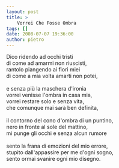 ```yaml
---
layout: post
title: >
    Vorrei Che Fosse Ombra
tags: []
date: 2008-07-07 19:36:00
author: pietro
---
```

Dico ridendo ad occhi tristi<br/>di come ad amarmi non riuscisti,<br/>rantolo piangendo ai fiori miei<br/>di come a mia volta amarti non potei,<br/><br/>e senza più la maschera d'ironia<br/>vorrei venisse l'ombra in casa mia,<br/>vorrei restare solo e senza vita,<br/>che comunque mai sarà ben definita,<br/><br/>il contorno del cono d'ombra di un puntino,<br/>nero in fronte al sole del mattino,<br/>mi punge gli occhi e senza alcun rumore<br/><br/>sento la frana di emozioni del mio errore,<br/>stupito dall'appassire per me d'ogni sogno,<br/>sento ormai svanire ogni mio disegno.
